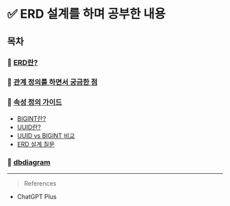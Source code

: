 # ✅ ERD 설계를 하며 공부한 내용
## 목차

### 📌 [ERD란?](1_ERD_공부.md)

### 📌 [관계 정의를 하면서 궁금한 점](2_관계_정의.md)

### 📌 [속성 정의 가이드](3_속성_정의.md)
- [BIGINT란?](실전_고민&질문_정리/BIGINT_정리.md)
- [UUID란?](실전_고민&질문_정리/UUID_정리.md)
- [UUID vs BIGINT 비교](실전_고민&질문_정리/UUID_BIGINT_비교.md)
- [ERD 설계 질문](실전_고민&질문_정리/ERD_질문.md)

### 📌 [dbdiagram](4_dbdiagram_공부.md)

---

> References
- ChatGPT Plus
